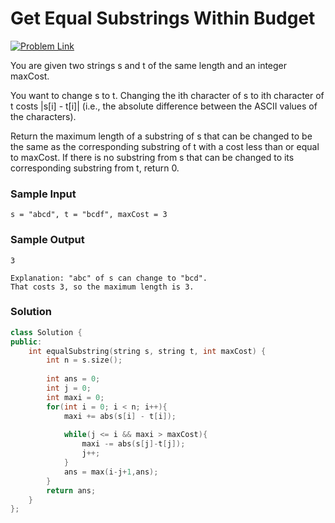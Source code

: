 # Get Equal Substrings Within Budget

[![Problem Link](https://img.shields.io/badge/-LeetCode-FFA116?style=for-the-badge&logo=LeetCode&logoColor=black)](https://leetcode.com/problems/get-equal-substrings-within-budget/description/)

You are given two strings s and t of the same length and an integer maxCost.

You want to change s to t. Changing the ith character of s to ith character of t costs |s[i] - t[i]| (i.e., 
the absolute difference between the ASCII values of the characters).

Return the maximum length of a substring of s that can be changed to be the same as the corresponding 
substring of t with a cost less than or equal to maxCost. If there is no substring from s that can be changed to 
its corresponding substring from t, return 0.

### Sample Input
```
s = "abcd", t = "bcdf", maxCost = 3
```

### Sample Output
```
3

Explanation: "abc" of s can change to "bcd".
That costs 3, so the maximum length is 3.
```

### Solution
```cpp
class Solution {
public:
    int equalSubstring(string s, string t, int maxCost) {
        int n = s.size();
        
        int ans = 0;
        int j = 0;
        int maxi = 0;
        for(int i = 0; i < n; i++){
            maxi += abs(s[i] - t[i]);
            
            while(j <= i && maxi > maxCost){
                maxi -= abs(s[j]-t[j]);
                j++;
            }
            ans = max(i-j+1,ans);
        }
        return ans;
    }
};
```

